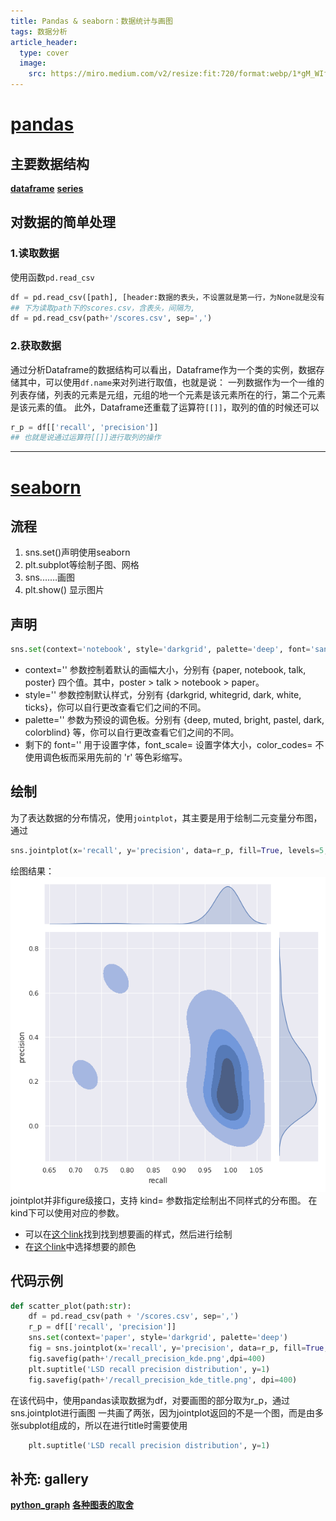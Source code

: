 ```yaml
---
title: Pandas & seaborn：数据统计与画图
tags: 数据分析
article_header:
  type: cover
  image:
    src: https://miro.medium.com/v2/resize:fit:720/format:webp/1*gM_WIfx7MXOO7jzsPm-Y0Q.png
---
```

#  [pandas](https://geek-docs.com/pandas/pandas-tutorials/pandas-tutorial.html)
## 主要数据结构
**[dataframe](https://geek-docs.com/pandas/pandas-dataframe/python-pandas-dataframe.html)**
**[series](https://geek-docs.com/pandas/python-pandas-series/concatenate-multiindex-into-single-index-in-pandas-series.html)**
## 对数据的简单处理
### 1.读取数据
使用函数`pd.read_csv`
``` python
df = pd.read_csv([path], [header:数据的表头，不设置就是第一行，为None就是没有，给个0123作为表头], [sep:数据间间隔])
## 下为读取path下的scores.csv，含表头，间隔为,
df = pd.read_csv(path+'/scores.csv', sep=',')
```

### 2.获取数据
通过分析Dataframe的数据结构可以看出，Dataframe作为一个类的实例，数据存储其中，可以使用`df.name`来对列进行取值，也就是说：
一列数据作为一个一维的列表存储，列表的元素是元组，元组的地一个元素是该元素所在的行，第二个元素是该元素的值。
此外，Dataframe还重载了运算符`[[]]`，取列的值的时候还可以
```python
r_p = df[['recall', 'precision']]
## 也就是说通过运算符[[]]进行取列的操作
```
* * *
# [seaborn](https://huhuhang.com/post/machine-learning/seaborn-basic)

## 流程
1. sns.set()声明使用seaborn
2. plt.subplot等绘制子图、网格
3. sns.……画图
4. plt.show() 显示图片

## 声明
```python
sns.set(context='notebook', style='darkgrid', palette='deep', font='sans-serif', font_scale=1, color_codes=False, rc=None)
```
- context='' 参数控制着默认的画幅大小，分别有 {paper, notebook, talk, poster} 四个值。其中，poster > talk > notebook > paper。
- style='' 参数控制默认样式，分别有 {darkgrid, whitegrid, dark, white, ticks}，你可以自行更改查看它们之间的不同。
- palette='' 参数为预设的调色板。分别有 {deep, muted, bright, pastel, dark, colorblind} 等，你可以自行更改查看它们之间的不同。
- 剩下的 font='' 用于设置字体，font_scale= 设置字体大小，color_codes= 不使用调色板而采用先前的 'r' 等色彩缩写。

## 绘制
为了表达数据的分布情况，使用`jointplot`，其主要是用于绘制二元变量分布图，通过
```python
sns.jointplot(x='recall', y='precision', data=r_p, fill=True, levels=5, kind='kde')
```
绘图结果：
![绘图结果.png](/assets/images/image.png)
jointplot并非figure级接口，支持 kind= 参数指定绘制出不同样式的分布图。
在kind下可以使用对应的参数。
- 可以在[这个link](https://seaborn.pydata.org/examples/index.html)找到找到想要画的样式，然后进行绘制
- 在[这个link](https://seaborn.pydata.org/generated/seaborn.color_palette.html#seaborn.color_palette)中选择想要的颜色

## 代码示例
```python
def scatter_plot(path:str):
    df = pd.read_csv(path + '/scores.csv', sep=',')
    r_p = df[['recall', 'precision']]
    sns.set(context='paper', style='darkgrid', palette='deep')
    fig = sns.jointplot(x='recall', y='precision', data=r_p, fill=True, levels=5, kind='kde')
    fig.savefig(path+'/recall_precision_kde.png',dpi=400)
    plt.suptitle('LSD recall precision distribution', y=1)
    fig.savefig(path+'/recall_precision_kde_title.png', dpi=400)
```
在该代码中，使用pandas读取数据为df，对要画图的部分取为r_p，通过sns.jointplot进行画图
一共画了两张，因为jointplot返回的不是一个图，而是由多张subplot组成的，所以在进行title时需要使用
```python
    plt.suptitle('LSD recall precision distribution', y=1)
```

## 补充: gallery
**[python_graph](https://www.python-graph-gallery.com/)**
**[各种图表的取舍](https://www.data-to-viz.com/caveats.html#page-top)**
